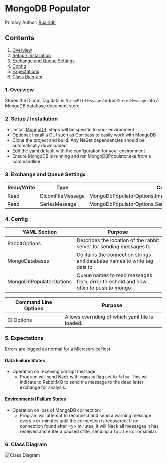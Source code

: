 # MongoDB Populator

Primary Author: [Ruairidh](https://github.com/rkm)

## Contents

1.  [Overview](#1-overview)
2.  [Setup / Installation](#2-setup--installation)
3.  [Exchange and Queue Settings](#3-exchange-and-queue-settings)
4.  [Config](#4-config)
5.  [Expectations](#5-expectations)
6.  [Class Diagram](#6-class-diagram)

### 1. Overview

Stores the Dicom Tag data in `DicomFileMessage` and/or `SeriesMessage` into a MongoDB database document store.

### 2. Setup / Installation

-   Install [MongoDB](https://docs.mongodb.com/manual/installation/), steps will be specific to your environment
-   Optional: Install a GUI such as [Compass](https://www.mongodb.com/products/compass) to easily work with MongoDB
-   Clone the project and build. Any NuGet dependencies should be automatically downloaded
-   Edit the yaml.default with the configuration for your environment
-   Ensure MongoDB is running and run MongoDBPopulator.exe from a commandline

### 3. Exchange and Queue Settings

| Read/Write | Type             | Config setting                                               |
| ---------- | ---------------- | ------------------------------------------------------------ |
| Read       | DicomFileMessage | MongoDbPopulatorOptions.ImageQueueConsumerOptions.QueueName  |
| Read       | SeriesMessage    | MongoDbPopulatorOptions.SeriesQueueConsumerOptions.QueueName |

### 4. Config

| YAML Section            | Purpose                                                                           |
| ----------------------- | --------------------------------------------------------------------------------- |
| RabbitOptions           | Describes the location of the rabbit server for sending messages to               |
| MongoDatabases          | Contains the connection strings and database names to write tag data to           |
| MongoDbPopulatorOptions | Queue names to read messages from, error threshold and how often to push to mongo |

| Command Line Options | Purpose                                         |
| -------------------- | ----------------------------------------------- |
| CliOptions           | Allows overriding of which yaml file is loaded. |

### 5. Expectations

Errors are [logged as normal for a MicroserviceHost](../../common/Smi.Common/README.md#logging)

#### Data Failure States

-   Operation on receiving corrupt message.
    -   Program will send Nack with `requeue` flag set to `false`. This will indicate to RabbitMQ to send the message to the dead letter exchange for analysis.

#### Environmental Failure States

-   Operation on loss of MongoDB connection:
    -   Program will attempt to reconnect and send a warning message every \<x\> minutes until the connection is recovered. If no connection found after \<y\> minutes, it will Nack all messages it has received and enter a paused state, sending a `fatal` error or similar.

### 6. Class Diagram

![Class Diagram](./Images/ClassDiagram.png)
